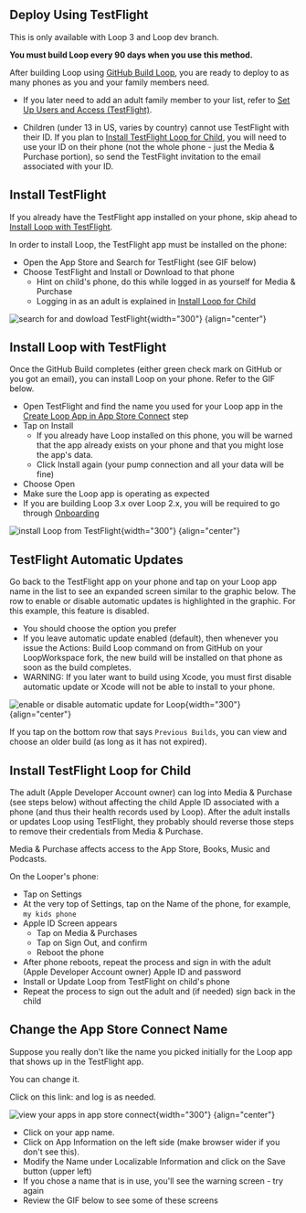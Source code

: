 ## Deploy Using TestFlight

This is only available with Loop 3 and Loop dev branch.

**You must build Loop every 90 days when you use this method.**

After building Loop using [GitHub Build Loop](../gh-actions/gh-first-time.md#build-loop), you are ready to deploy to as many phones as you and your family members need.

* If you later need to add an adult family member to your list, refer to [Set Up Users and Access (TestFlight)](../gh-actions/gh-first-time.md#set-up-users-and-access-testflight).

* Children (under 13 in US, varies by country) cannot use TestFlight with their ID. If you plan to [Install TestFlight Loop for Child](#install-testflight-loop-for-child), you will need to use your ID on their phone (not the whole phone - just the Media & Purchase portion), so send the TestFlight invitation to the email associated with your ID.


## Install TestFlight

If you already have the TestFlight app installed on your phone, skip ahead to [Install Loop with TestFlight](#install-loop-with-testflight).

In order to install Loop, the TestFlight app must be installed on the phone:

* Open the App Store and Search for TestFlight (see GIF below)
* Choose TestFlight and Install or Download to that phone
    * Hint on child's phone, do this while logged in as yourself for Media & Purchase
    * Logging in as an adult is explained in [Install Loop for Child](gh-deploy.md#install-testflight-loop-for-child)

![search for and dowload TestFlight](img/testflight-app-store.gif){width="300"}
{align="center"}


## Install Loop with TestFlight

Once the GitHub Build completes (either green check mark on GitHub or you got an email), you can install Loop on your phone. Refer to the GIF below.

* Open TestFlight and find the name you used for your Loop app in the [Create Loop App in App Store Connect](../gh-actions/gh-first-time.md#create-loop-app-in-app-store-connect) step
* Tap on Install
    * If you already have Loop installed on this phone, you will be warned that the app already exists on your phone and that you might lose the app's data.
    * Click Install again (your pump connection and all your data will be fine)
* Choose Open
* Make sure the Loop app is operating as expected
* If you are building Loop 3.x over Loop 2.x, you will be required to go through [Onboarding](../loop-3/onboarding.md)

![install Loop from TestFlight](img/testflight-install-loop.gif){width="300"}
{align="center"}

## TestFlight Automatic Updates

Go back to the TestFlight app on your phone and tap on your Loop app name in the list to see an expanded screen similar to the graphic below. The row to enable or disable automatic updates is highlighted in the graphic. For this example, this feature is disabled.

* You should choose the option you prefer
* If you leave automatic update enabled (default), then whenever you issue the Actions: Build Loop command on from GitHub on your LoopWorkspace fork, the new build will be installed on that phone as soon as the build completes.
* WARNING: If you later want to build using Xcode, you must first disable automatic update or Xcode will not be able to install to your phone.

![enable or disable automatic update for Loop](img/testflight-auto-update.png){width="300"}
{align="center"}

If you tap on the bottom row that says `Previous Builds`, you can view and choose an older build (as long as it has not expired).

## Install TestFlight Loop for Child

The adult (Apple Developer Account owner) can log into Media & Purchase (see steps below) without affecting the child Apple ID associated with a phone (and thus their health records used by Loop). After the adult installs or updates Loop using TestFlight, they probably should reverse those steps to remove their credentials from Media & Purchase.

Media & Purchase affects access to the App Store, Books, Music and Podcasts.

On the Looper's phone:

* Tap on Settings
* At the very top of Settings, tap on the Name of the phone, for example, `my kids phone`
* Apple ID Screen appears
    * Tap on Media & Purchases
    * Tap on Sign Out, and confirm
    * Reboot the phone
* After phone reboots, repeat the process and sign in with the adult (Apple Developer Account owner) Apple ID and password
* Install or Update Loop from TestFlight on child's phone
* Repeat the process to sign out the adult and (if needed) sign back in the child

## Change the App Store Connect Name

Suppose you really don't like the name you picked initially for the Loop app that shows up in the TestFlight app.

You can change it.

Click on this link: []() and log is as needed.

![view your apps in app store connect](img/app-in-connect.png){width="300"}
{align="center"}

* Click on your app name.
* Click on App Information on the left side (make browser wider if you don't see this).
* Modify the Name under Localizable Information and click on the Save button (upper left)
* If you chose a name that is in use, you'll see the warning screen - try again
* Review the GIF below to see some of these screens

